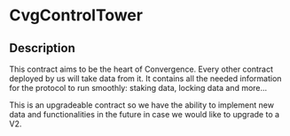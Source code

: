 # CvgControlTower

## Description

This contract aims to be the heart of Convergence. Every other contract deployed by us will take data from it.
It contains all the needed information for the protocol to run smoothly: staking data, locking data and more...

This is an upgradeable contract so we have the ability to implement new data and functionalities in the future in case we would like to upgrade to a V2.

